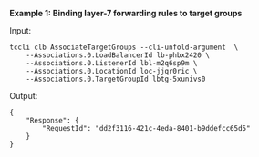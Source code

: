 **Example 1: Binding layer-7 forwarding rules to target groups**



Input: 

```
tccli clb AssociateTargetGroups --cli-unfold-argument  \
    --Associations.0.LoadBalancerId lb-phbx2420 \
    --Associations.0.ListenerId lbl-m2q6sp9m \
    --Associations.0.LocationId loc-jjqr0ric \
    --Associations.0.TargetGroupId lbtg-5xunivs0
```

Output: 
```
{
    "Response": {
        "RequestId": "dd2f3116-421c-4eda-8401-b9ddefcc65d5"
    }
}
```


